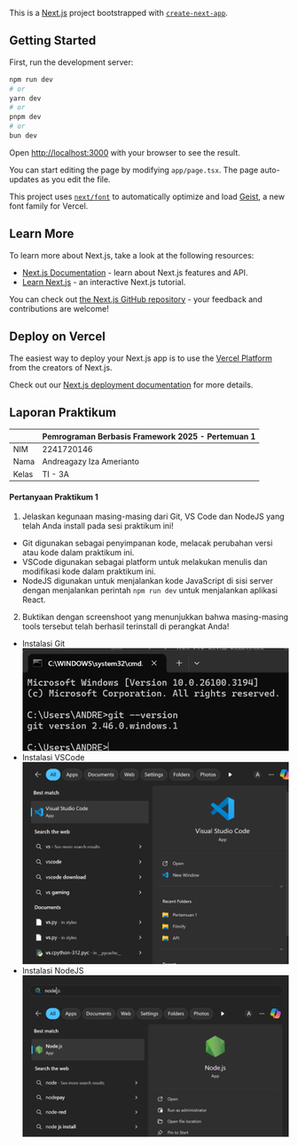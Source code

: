 This is a [Next.js](https://nextjs.org) project bootstrapped with [`create-next-app`](https://nextjs.org/docs/app/api-reference/cli/create-next-app).

## Getting Started

First, run the development server:

```bash
npm run dev
# or
yarn dev
# or
pnpm dev
# or
bun dev
```

Open [http://localhost:3000](http://localhost:3000) with your browser to see the result.

You can start editing the page by modifying `app/page.tsx`. The page auto-updates as you edit the file.

This project uses [`next/font`](https://nextjs.org/docs/app/building-your-application/optimizing/fonts) to automatically optimize and load [Geist](https://vercel.com/font), a new font family for Vercel.

## Learn More

To learn more about Next.js, take a look at the following resources:

- [Next.js Documentation](https://nextjs.org/docs) - learn about Next.js features and API.
- [Learn Next.js](https://nextjs.org/learn) - an interactive Next.js tutorial.

You can check out [the Next.js GitHub repository](https://github.com/vercel/next.js) - your feedback and contributions are welcome!

## Deploy on Vercel

The easiest way to deploy your Next.js app is to use the [Vercel Platform](https://vercel.com/new?utm_medium=default-template&filter=next.js&utm_source=create-next-app&utm_campaign=create-next-app-readme) from the creators of Next.js.

Check out our [Next.js deployment documentation](https://nextjs.org/docs/app/building-your-application/deploying) for more details.


## Laporan Praktikum

|  | Pemrograman Berbasis Framework 2025 - Pertemuan 1 |
|--|--|
| NIM |  2241720146|
| Nama |  Andreagazy Iza Amerianto |
| Kelas | TI - 3A |

#### Pertanyaan Praktikum 1
1. Jelaskan kegunaan masing-masing dari Git, VS Code dan NodeJS yang telah Anda install 
pada sesi praktikum ini!

- Git digunakan sebagai penyimpanan kode, melacak perubahan versi atau kode dalam praktikum ini.
- VSCode digunakan sebagai platform untuk melakukan menulis dan modifikasi kode dalam praktikum ini.
- NodeJS digunakan untuk menjalankan kode JavaScript di sisi server dengan menjalankan perintah  `npm run dev` untuk menjalankan aplikasi React.

2. Buktikan dengan screenshoot yang menunjukkan bahwa masing-masing tools tersebut telah berhasil terinstall di perangkat Anda!

- Instalasi Git
![x](asset/PP1-1.png)
- Instalasi VSCode
![x](asset/PP1-2.png)
- Instalasi NodeJS
![x](asset/PP1-3.png)